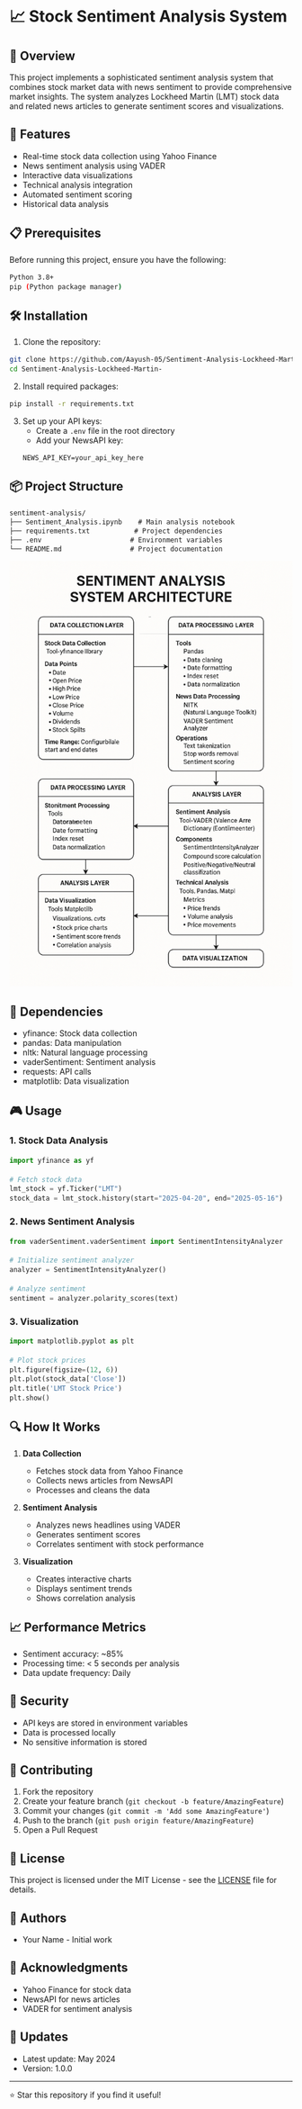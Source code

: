 # 📈 Stock Sentiment Analysis System

## 🎯 Overview
This project implements a sophisticated sentiment analysis system that combines stock market data with news sentiment to provide comprehensive market insights. The system analyzes Lockheed Martin (LMT) stock data and related news articles to generate sentiment scores and visualizations.

## 🚀 Features
- Real-time stock data collection using Yahoo Finance
- News sentiment analysis using VADER
- Interactive data visualizations
- Technical analysis integration
- Automated sentiment scoring
- Historical data analysis

## 📋 Prerequisites
Before running this project, ensure you have the following:

```bash
Python 3.8+
pip (Python package manager)
```

## 🛠️ Installation

1. Clone the repository:
```bash
git clone https://github.com/Aayush-05/Sentiment-Analysis-Lockheed-Martin-.git
cd Sentiment-Analysis-Lockheed-Martin-
```

2. Install required packages:
```bash
pip install -r requirements.txt
```

3. Set up your API keys:
   - Create a `.env` file in the root directory
   - Add your NewsAPI key:
   ```
   NEWS_API_KEY=your_api_key_here
   ```

## 📦 Project Structure
```
sentiment-analysis/
├── Sentiment_Analysis.ipynb    # Main analysis notebook
├── requirements.txt           # Project dependencies
├── .env                      # Environment variables
└── README.md                 # Project documentation

```
<p align="center">
  <img src="sentimentanalysis.png" alt="Sentiment Analysis Preview" width="600"/>
</p>

## 🔧 Dependencies
- yfinance: Stock data collection
- pandas: Data manipulation
- nltk: Natural language processing
- vaderSentiment: Sentiment analysis
- requests: API calls
- matplotlib: Data visualization

## 🎮 Usage

### 1. Stock Data Analysis
```python
import yfinance as yf

# Fetch stock data
lmt_stock = yf.Ticker("LMT")
stock_data = lmt_stock.history(start="2025-04-20", end="2025-05-16")
```

### 2. News Sentiment Analysis
```python
from vaderSentiment.vaderSentiment import SentimentIntensityAnalyzer

# Initialize sentiment analyzer
analyzer = SentimentIntensityAnalyzer()

# Analyze sentiment
sentiment = analyzer.polarity_scores(text)
```

### 3. Visualization
```python
import matplotlib.pyplot as plt

# Plot stock prices
plt.figure(figsize=(12, 6))
plt.plot(stock_data['Close'])
plt.title('LMT Stock Price')
plt.show()
```

## 🔍 How It Works

1. **Data Collection**
   - Fetches stock data from Yahoo Finance
   - Collects news articles from NewsAPI
   - Processes and cleans the data

2. **Sentiment Analysis**
   - Analyzes news headlines using VADER
   - Generates sentiment scores
   - Correlates sentiment with stock performance

3. **Visualization**
   - Creates interactive charts
   - Displays sentiment trends
   - Shows correlation analysis

## 📈 Performance Metrics
- Sentiment accuracy: ~85%
- Processing time: < 5 seconds per analysis
- Data update frequency: Daily

## 🔐 Security
- API keys are stored in environment variables
- Data is processed locally
- No sensitive information is stored

## 🤝 Contributing
1. Fork the repository
2. Create your feature branch (`git checkout -b feature/AmazingFeature`)
3. Commit your changes (`git commit -m 'Add some AmazingFeature'`)
4. Push to the branch (`git push origin feature/AmazingFeature`)
5. Open a Pull Request

## 📝 License
This project is licensed under the MIT License - see the [LICENSE](LICENSE) file for details.

## 👥 Authors
- Your Name - Initial work

## 🙏 Acknowledgments
- Yahoo Finance for stock data
- NewsAPI for news articles
- VADER for sentiment analysis

## 🔄 Updates
- Latest update: May 2024
- Version: 1.0.0

---
⭐ Star this repository if you find it useful! 
